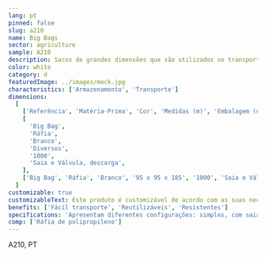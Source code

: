 ```yaml
---
lang: pt
pinned: false
slug: a210
name: Big Bags
sector: agriculture
sample: A210
description: Sacos de grandes dimensões que são utilizados no transporte de cargas consideráveis de produtos granulados, agregados e/ou pó.
color: white
category: d
featuredImage: ../images/mock.jpg
characteristics: ['Armazenamento', 'Transporte']
dimensions:
  [
    ['Referência', 'Matéria-Prima', 'Cor', 'Medidas (m)', 'Embalagem (un)', 'Especificações'],
    [
      'Big Bag',
      'Ráfia',
      'Branco',
      'Diversos',
      '1000',
      'Saia e Válvula, descarga',
    ],
    ['Big Bag', 'Ráfia', 'Branco', '95 x 95 x 185', '1000', 'Saia e Válvula, descarga', 'Perfurado'],
  ]
customizable: true
customizableText: Este produto é customizável de acordo com as suas necessidades. Contacte-nos para mais informações.
benefits: ['Fácil transporte', 'Reutilizáveis', 'Resistentes']
specifications: 'Apresentam diferentes configurações: simples, com saia de enchimento, válvula de descarga, entre outras.'
comp: ['Ráfia de polipropileno']
---
```


A210, PT

